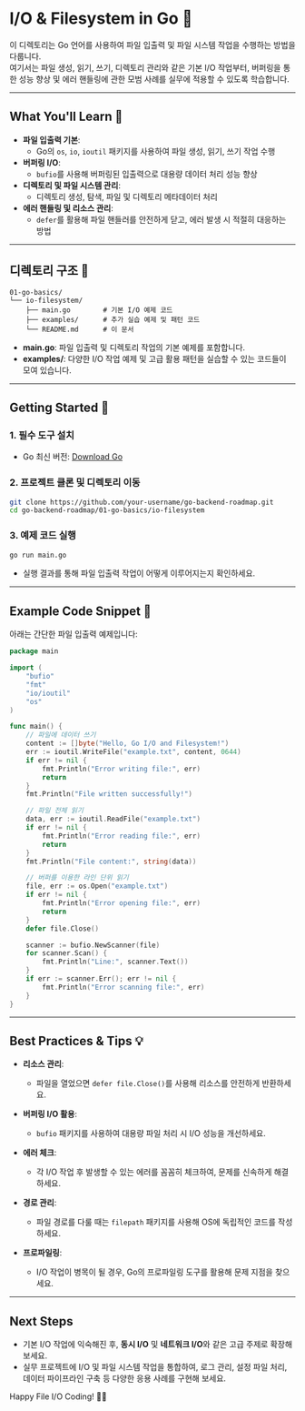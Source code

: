 # I/O & Filesystem in Go 📂

이 디렉토리는 Go 언어를 사용하여 파일 입출력 및 파일 시스템 작업을 수행하는 방법을 다룹니다.  
여기서는 파일 생성, 읽기, 쓰기, 디렉토리 관리와 같은 기본 I/O 작업부터, 버퍼링을 통한 성능 향상 및 에러 핸들링에 관한 모범 사례를 실무에 적용할 수 있도록 학습합니다.

---

## What You'll Learn 🎯

- **파일 입출력 기본**:  
  - Go의 `os`, `io`, `ioutil` 패키지를 사용하여 파일 생성, 읽기, 쓰기 작업 수행
- **버퍼링 I/O**:  
  - `bufio`를 사용해 버퍼링된 입출력으로 대용량 데이터 처리 성능 향상
- **디렉토리 및 파일 시스템 관리**:  
  - 디렉토리 생성, 탐색, 파일 및 디렉토리 메타데이터 처리
- **에러 핸들링 및 리소스 관리**:  
  - `defer`를 활용해 파일 핸들러를 안전하게 닫고, 에러 발생 시 적절히 대응하는 방법

---

## 디렉토리 구조 📁

```plaintext
01-go-basics/
└── io-filesystem/
    ├── main.go        # 기본 I/O 예제 코드
    ├── examples/      # 추가 실습 예제 및 패턴 코드
    └── README.md      # 이 문서
```

- **main.go**: 파일 입출력 및 디렉토리 작업의 기본 예제를 포함합니다.
- **examples/**: 다양한 I/O 작업 예제 및 고급 활용 패턴을 실습할 수 있는 코드들이 모여 있습니다.

---

## Getting Started 🚀

### 1. 필수 도구 설치
- Go 최신 버전: [Download Go](https://go.dev/dl/)

### 2. 프로젝트 클론 및 디렉토리 이동
```bash
git clone https://github.com/your-username/go-backend-roadmap.git
cd go-backend-roadmap/01-go-basics/io-filesystem
```

### 3. 예제 코드 실행
```bash
go run main.go
```
- 실행 결과를 통해 파일 입출력 작업이 어떻게 이루어지는지 확인하세요.

---

## Example Code Snippet 📄

아래는 간단한 파일 입출력 예제입니다:
```go
package main

import (
    "bufio"
    "fmt"
    "io/ioutil"
    "os"
)

func main() {
    // 파일에 데이터 쓰기
    content := []byte("Hello, Go I/O and Filesystem!")
    err := ioutil.WriteFile("example.txt", content, 0644)
    if err != nil {
        fmt.Println("Error writing file:", err)
        return
    }
    fmt.Println("File written successfully!")

    // 파일 전체 읽기
    data, err := ioutil.ReadFile("example.txt")
    if err != nil {
        fmt.Println("Error reading file:", err)
        return
    }
    fmt.Println("File content:", string(data))

    // 버퍼를 이용한 라인 단위 읽기
    file, err := os.Open("example.txt")
    if err != nil {
        fmt.Println("Error opening file:", err)
        return
    }
    defer file.Close()

    scanner := bufio.NewScanner(file)
    for scanner.Scan() {
        fmt.Println("Line:", scanner.Text())
    }
    if err := scanner.Err(); err != nil {
        fmt.Println("Error scanning file:", err)
    }
}
```

---

## Best Practices & Tips 💡

- **리소스 관리**:  
  - 파일을 열었으면 `defer file.Close()`를 사용해 리소스를 안전하게 반환하세요.
  
- **버퍼링 I/O 활용**:  
  - `bufio` 패키지를 사용하여 대용량 파일 처리 시 I/O 성능을 개선하세요.
  
- **에러 체크**:  
  - 각 I/O 작업 후 발생할 수 있는 에러를 꼼꼼히 체크하여, 문제를 신속하게 해결하세요.
  
- **경로 관리**:  
  - 파일 경로를 다룰 때는 `filepath` 패키지를 사용해 OS에 독립적인 코드를 작성하세요.
  
- **프로파일링**:  
  - I/O 작업이 병목이 될 경우, Go의 프로파일링 도구를 활용해 문제 지점을 찾으세요.

---

## Next Steps

- 기본 I/O 작업에 익숙해진 후, **동시 I/O** 및 **네트워크 I/O**와 같은 고급 주제로 확장해보세요.
- 실무 프로젝트에 I/O 및 파일 시스템 작업을 통합하여, 로그 관리, 설정 파일 처리, 데이터 파이프라인 구축 등 다양한 응용 사례를 구현해 보세요.

Happy File I/O Coding! 📂✨